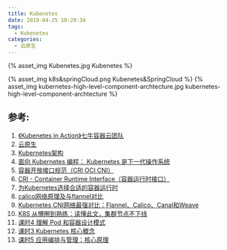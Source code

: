 ```yaml
---
title: Kubenetes
date: 2019-04-25 10:29:34
tags:
  - Kubenetes
categories:
  - 云原生
---
```


{% asset_img   Kubenetes.jpg  Kubenetes  %}

<!-- more -->

{% asset_img   k8s&springCloud.png  Kubenetes&SpringCloud  %}
{% asset_img   kubernetes-high-level-component-archtecture.jpg  kubernetes-high-level-component-archtecture  %}



## 参考:

1. [《Kubenetes in Action》七牛容器云团队](http://product.dangdang.com/26439199.html?ref=book-65152-9168_1-529800-3)
2. [云原生](https://www6v.github.io/www6vHomeHexo/2019/05/02/cloudNative/)
3. [Kubernetes架构](https://jimmysong.io/kubernetes-handbook/concepts/)
4. [面向 Kubernetes 编程： Kubernetes 是下一代操作系统](https://mp.weixin.qq.com/s/E5-agHtMvW_X7znVJDkTKA)
5. [容器开放接口规范（CRI OCI CNI）](https://www.jianshu.com/p/62e71584d1cb)
6. [CRI - Container Runtime Interface（容器运行时接口）](https://jimmysong.io/kubernetes-handbook/concepts/cri.html)
7. [为Kubernetes选择合适的容器运行时](https://mp.weixin.qq.com/s/sshrTSsUfqjja6g4-Lb42g)
8. [calico网络原理及与flannel对比](https://blog.csdn.net/hxpjava1/article/details/79566192)
9. [Kubernetes CNI网络最强对比：Flannel、Calico、Canal和Weave](https://mp.weixin.qq.com/s/GQc8XPV4MaCWiTcN2wVzbw)
10. [K8S 从懵圈到熟练：读懂此文，集群节点不下线](https://mp.weixin.qq.com/s/xmVHqTZblQsAxdaSjWjn1Q)
11. [课时4 理解 Pod 和容器设计模式](https://edu.aliyun.com/lesson_1651_13079?spm=5176.254948.1334973.10.2c12cad2AHzzTw#_13079)
12. [课时3 Kubernetes 核心概念](https://edu.aliyun.com/lesson_1651_13078?spm=5176.254948.1334973.8.2c12cad2AHzzTw#_13078)
13. [课时5 应用编排与管理：核心原理](https://edu.aliyun.com/lesson_1651_13080?spm=5176.254948.1334973.12.2c12cad2AHzzTw#_13080)